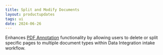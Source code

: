 ```yaml
---
title: Split and Modify Documents 
layout: productupdates
tags: ui
date: 2024-06-26
---
```

Enhances [PDF Annotation](/documentation/pdf-annotations/) functionality by allowing users to delete or split specific pages to multiple document types within Data Integration intake workflow. 
